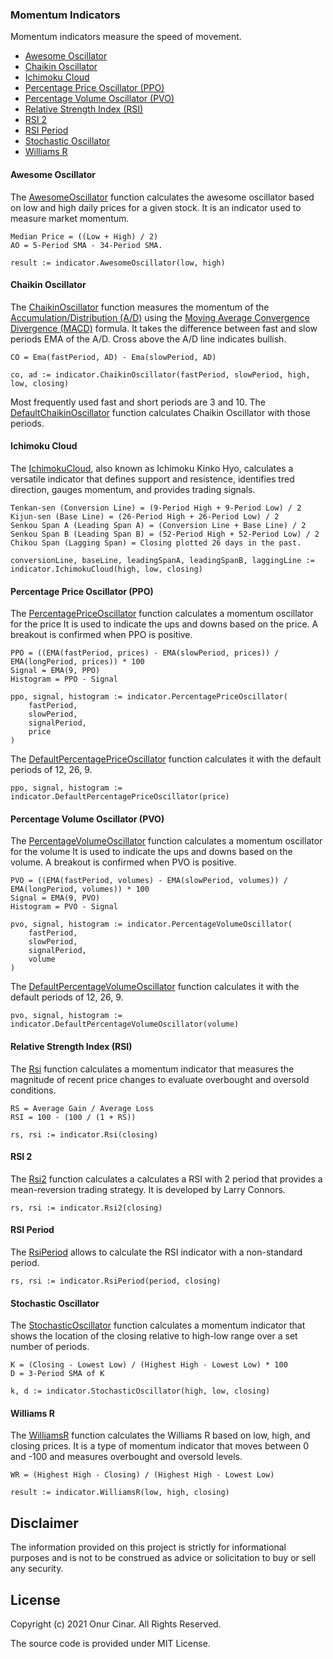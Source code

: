 ### Momentum Indicators

Momentum indicators measure the speed of movement.

- [Awesome Oscillator](#awesome-oscillator)
- [Chaikin Oscillator](#chaikin-oscillator)
- [Ichimoku Cloud](#ichimoku-cloud)
- [Percentage Price Oscillator (PPO)](#percentage-price-oscillator-ppo)
- [Percentage Volume Oscillator (PVO)](#percentage-volume-oscillator-pvo)
- [Relative Strength Index (RSI)](#relative-strength-index-rsi)
- [RSI 2](#rsi-2)
- [RSI Period](#rsi-period)
- [Stochastic Oscillator](#stochastic-oscillator)
- [Williams R](#williams-r)

#### Awesome Oscillator

The [AwesomeOscillator](https://pkg.go.dev/github.com/cinar/indicator#AwesomeOscillator) function calculates the awesome oscillator based on low and high daily prices for a given stock. It is an indicator used to measure market momentum.

```
Median Price = ((Low + High) / 2)
AO = 5-Period SMA - 34-Period SMA.
```

```Golang
result := indicator.AwesomeOscillator(low, high)
```

#### Chaikin Oscillator

The [ChaikinOscillator](https://pkg.go.dev/github.com/cinar/indicator#ChaikinOscillator) function measures the momentum of the [Accumulation/Distribution (A/D)](volume_indicators.md#accumulationdistribution-ad) using the [Moving Average Convergence Divergence (MACD)](trend_indicators.md#moving-average-convergence-divergence-macd) formula. It takes the difference between fast and slow periods EMA of the A/D. Cross above the A/D line indicates bullish.

```
CO = Ema(fastPeriod, AD) - Ema(slowPeriod, AD)
```

```Golang
co, ad := indicator.ChaikinOscillator(fastPeriod, slowPeriod, high, low, closing)
```

Most frequently used fast and short periods are 3 and 10. The [DefaultChaikinOscillator](https://pkg.go.dev/github.com/cinar/indicator#DefaultChaikinOscillator) function calculates Chaikin Oscillator with those periods.

#### Ichimoku Cloud

The [IchimokuCloud](https://pkg.go.dev/github.com/cinar/indicator#IchimokuCloud), also known as Ichimoku Kinko Hyo, calculates a versatile indicator that defines support and resistence, identifies tred direction, gauges momentum, and provides trading signals.

```
Tenkan-sen (Conversion Line) = (9-Period High + 9-Period Low) / 2
Kijun-sen (Base Line) = (26-Period High + 26-Period Low) / 2
Senkou Span A (Leading Span A) = (Conversion Line + Base Line) / 2
Senkou Span B (Leading Span B) = (52-Period High + 52-Period Low) / 2
Chikou Span (Lagging Span) = Closing plotted 26 days in the past.
```

```Golang
conversionLine, baseLine, leadingSpanA, leadingSpanB, laggingLine := indicator.IchimokuCloud(high, low, closing)
```

#### Percentage Price Oscillator (PPO)

The [PercentagePriceOscillator](https://pkg.go.dev/github.com/cinar/indicator#PercentagePriceOscillator) function calculates a momentum oscillator for the price It is used to indicate the ups and downs based on the price. A breakout is confirmed when PPO is positive.

```
PPO = ((EMA(fastPeriod, prices) - EMA(slowPeriod, prices)) / EMA(longPeriod, prices)) * 100
Signal = EMA(9, PPO)
Histogram = PPO - Signal
```

```Golang
ppo, signal, histogram := indicator.PercentagePriceOscillator(
    fastPeriod, 
    slowPeriod, 
    signalPeriod, 
    price
)
```

The [DefaultPercentagePriceOscillator](https://pkg.go.dev/github.com/cinar/indicator#DefaultPercentagePriceOscillator) function calculates it with the default periods of 12, 26, 9.

```Golang
ppo, signal, histogram := indicator.DefaultPercentagePriceOscillator(price)
```

#### Percentage Volume Oscillator (PVO)

The [PercentageVolumeOscillator](https://pkg.go.dev/github.com/cinar/indicator#PercentageVolumeOscillator) function calculates a momentum oscillator for the volume It is used to indicate the ups and downs based on the volume. A breakout is confirmed when PVO is positive.

```
PVO = ((EMA(fastPeriod, volumes) - EMA(slowPeriod, volumes)) / EMA(longPeriod, volumes)) * 100
Signal = EMA(9, PVO)
Histogram = PVO - Signal
```

```Golang
pvo, signal, histogram := indicator.PercentageVolumeOscillator(
    fastPeriod, 
    slowPeriod, 
    signalPeriod, 
    volume
)
```

The [DefaultPercentageVolumeOscillator](https://pkg.go.dev/github.com/cinar/indicator#DefaultPercentageVolumeOscillator) function calculates it with the default periods of 12, 26, 9.

```Golang
pvo, signal, histogram := indicator.DefaultPercentageVolumeOscillator(volume)
```

#### Relative Strength Index (RSI)

The [Rsi](https://pkg.go.dev/github.com/cinar/indicator#Rsi) function calculates a momentum indicator that measures the magnitude of recent price changes to evaluate overbought and oversold conditions.

```
RS = Average Gain / Average Loss
RSI = 100 - (100 / (1 + RS))
```

```Golang
rs, rsi := indicator.Rsi(closing)
```

#### RSI 2

The [Rsi2](https://pkg.go.dev/github.com/cinar/indicator#Rsi2) function calculates a calculates a RSI with 2 period that provides a mean-reversion trading strategy. It is developed by Larry Connors.

```Golang
rs, rsi := indicator.Rsi2(closing)
```

#### RSI Period

The [RsiPeriod](https://pkg.go.dev/github.com/cinar/indicator#RsiPeriod) allows to calculate the RSI indicator with a non-standard period.

```Golang
rs, rsi := indicator.RsiPeriod(period, closing)
```

#### Stochastic Oscillator

The [StochasticOscillator](https://pkg.go.dev/github.com/cinar/indicator#StochasticOscillator) function calculates a momentum indicator that shows the location of the closing relative to high-low range over a set number of periods.

```
K = (Closing - Lowest Low) / (Highest High - Lowest Low) * 100
D = 3-Period SMA of K
```

```Golang
k, d := indicator.StochasticOscillator(high, low, closing)
```

#### Williams R

The [WilliamsR](https://pkg.go.dev/github.com/cinar/indicator#WilliamsR) function calculates the Williams R based on low, high, and closing prices. It is a type of momentum indicator that moves between 0 and -100 and measures overbought and oversold levels.

```
WR = (Highest High - Closing) / (Highest High - Lowest Low)
```

```Golang
result := indicator.WilliamsR(low, high, closing)
```

## Disclaimer

The information provided on this project is strictly for informational purposes and is not to be construed as advice or solicitation to buy or sell any security.

## License

Copyright (c) 2021 Onur Cinar. All Rights Reserved.

The source code is provided under MIT License.
